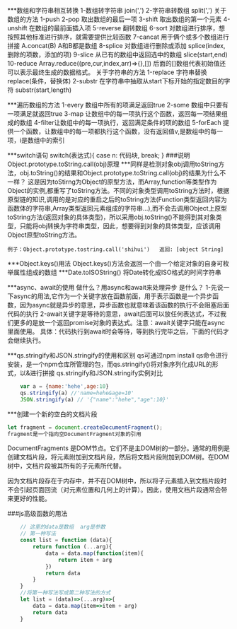 ***数组和字符串相互转换
    1-数组转字符串   join(',')
    2-字符串转数组   split(',')
    关于数组的方法
        1-push
        2-pop  取出数组的最后一项
        3-shift 取出数组的第一个元素
        4-unshift 在数组的最前面插入项
        5-reverse 翻转数组
        6-sort  对数组进行排序，想按照其他标准进行排序，就需要提供比较函数
        7-cancat 用于俩个或多个数组进行拼接  A.concat(B) A和B都是数组
        8-splice  对数组进行删除或添加  splice(index,删除的项数，添加的项)
        9-slice 从已有的数组中返回选中的数组   slice(start,end)
        10-reduce Array.reduce((pre,cur,index,arr)=>{},[]) 后面的[]数组代表初始值还可以表示最终生成的数据格式。
    关于字符串的方法
        1-replace 字符串替换 replace(条件，替换体)
        2-substr  在字符串中抽取从start下标开始的指定数目的字符 substr(start,length)


***遍历数组的方法
    1-every 数组中所有的项满足返回true
    2-some  数组中只要有一项满足就返回true
    3-map   让数组中的每一项执行这个函数，返回每一项结果组成的数组
    4-filter让数组中的每一项执行，返回满足条件的项的数组
    5-forEach 提供一个函数，让数组中的每一项都执行这个函数，没有返回值v,是数组中的每一项，i是数组中的索引


***switch语句
    switch(表达式){
        case n:
        代码块,
        break;
    }
###说明Object.prototype.toString.call(obj)原理
***同样是检测对象obj调用toString方法，obj.toString()的结果和Object.prototype.toString.call(obj)的结果为什么不一样？
    这是因为toStirng为Object的原型方法，而Array,function等类型作为Object的实例,都重写了toString方法。不同的对象类型调用toString方法时，根据原型链的知识,调用的是对应的重启之后的toString方法(Function类型返回内容为函数体的字符串,Array类型返回元素组成的字符串...),而不会去调用Object上原型toString方法(返回对象的具体类型)，所以采用obj.toString()不能得到其对象类型，只能将obj转换为字符串类型，因此，想要得到对象的具体类型，应该调用Object原型toString方法。

    例子：Object.prototype.tostring.call('shihui')   返回: [object String]


***Object.keys()用法
    Object.keys()方法会返回一个由一个给定对象的自身可枚举属性组成的数组
***Date.toISOString() 将Date转化成ISO格式的时间字符串


***async、await的使用
    做什么？用async和await来处理异步
    是什么？
        1-先说一下async的用法,它作为一个关键字放在函数前面，用于表示函数是一个异步函数，因为async就是异步的意思，异步函数也就意味着该函数的执行不会阻塞后面代码的执行
        2-await关键字是等待的意思，await后面可以放任何表达式，不过我们更多的是放一个返回promise对象的表达式。注意：await关键字只能在async里面使用。
            具体：代码执行到await时会等待，等到执行完毕之后，下面的代码才会继续执行。



***qs.stringify和JSON.stringify的使用和区别
    qs可通过npm install qs命令进行安装，是一个npm仓库所管理的包，而qs.stringify()将对象序列化成URL的形式，以&进行拼接
    qs.stringify和JSON.stringify实例对比
```js
    var a = {name:'hehe',age:10}
    qs.stringify(a) //'name=hehe&age=10'
    JSON.stringify(a) // '{"name":"hehe","age":10}'
```


***创建一个新的空白的文档片段
```js
let fragment = document.createDocumentFragment();
fragment是一个指向空DocumentFragment对象的引用
```
DocumentFragments 是DOM节点。它们不是主DOM树的一部分。通常的用例是创建文档片段，将元素附加到文档片段，然后将文档片段附加到DOM树。在DOM树中，文档片段被其所有的子元素所代替。

因为文档片段存在于内存中，并不在DOM树中，所以将子元素插入到文档片段时不会引起页面回流（对元素位置和几何上的计算）。因此，使用文档片段通常会带来更好的性能。


###js高级函数的用法
```js
    // 这里的data是数组  arg是参数
    // 第一种写法
    const list = function (data){
        return function (...arg){
            data = data.map(function(item){
                return item + arg
            })
            return data
        }
    }
    //将第一种写法写成第二种写法的方式
    let list = (data)=>(...arg)=>{
        data = data.map(item=>item + arg)
        return data
    }
```